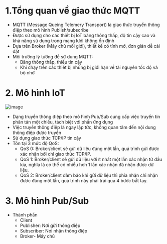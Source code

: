 # 1.Tổng quan về giao thức MQTT
- MQTT (Message Queing Telemery Transport) là giao thức truyền thông điệp theo mô hình Publish/subscribe
- Được sử dụng cho các thiết bị IoT băng thông thấp, độ tin cậy cao và khả năng sử dụng trong mạng lưới không ổn định
- Dựa trên Broker (Máy chủ môi giới), thiết kế có tính mở, đơn giản dễ cài đặt
- Môi trường lý tưởng để sử dụng MQTT: 
  + Băng thông thấp, thiếu tin cậy
  + Khi chạy trên các thiết bị nhúng bị giới hạn về tài nguyên tốc độ và bộ nhớ
# 2. Mô hình IoT
![image](https://user-images.githubusercontent.com/92737759/163155900-38c1022d-5509-42a8-8078-7f1c7c7192d8.png)
- Dạng truyền thông điệp theo mô hình Pub/Sub cung cấp việc truyền tin phân tán một chiều, tách biệt với phần ứng dụng
- Việc truyền thông điệp là ngay lập tức, không quan tâm đến nội dung thông điệp được truyền
- Sử dụng giao thức TCP/IP tin cậy
- Tồn tại 3 mức độ QoS:
  + QoS 0: Broker/client sẽ gửi dữ liệu đúng một lần, quá trình gửi được xác nhận bởi chỉ giao thức TCP/IP.
  + QoS 1: Broker/client sẽ gửi dữ liệu với ít nhất một lần xác nhận từ đầu kia, nghĩa là có thể có nhiều hơn 1 lần xác nhận đã nhận được dữ liệu.
  + QoS 2: Broker/client đảm bảo khi gửi dữ liệu thì phía nhận chỉ nhận được đúng một lần, quá trình này phải trải qua 4 bước bắt tay.
# 3. Mô hình Pub/Sub
- Thành phần 
  - Client
  + Publisher: Nơi gửi thông điệp
  + Subscriber: Nơi nhận thông điệp
  - Broker- Máy chủ
 
